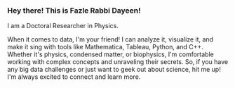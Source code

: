 ### Hey there! This is Fazle Rabbi Dayeen!
I am a Doctoral Researcher in Physics.


When it comes to data, I'm your friend! I can analyze it, visualize it, and make it sing with tools like Mathematica, Tableau, Python, and C++. Whether it's physics, condensed matter, or biophysics, I'm comfortable working with complex concepts and unraveling their secrets. So, if you have any big data challenges or just want to geek out about science, hit me up! I'm always excited to connect and learn more.
<!--
**frdayeen/frdayeen** is a ✨ _special_ ✨ repository because its `README.md` (this file) appears on your GitHub profile.

Here are some ideas to get you started:

- 🔭 I’m currently working on ...
- 🌱 I’m currently learning ...
- 👯 I’m looking to collaborate on ...
- 🤔 I’m looking for help with ...
- 💬 Ask me about ...
- 📫 How to reach me: ...
- 😄 Pronouns: ...
- ⚡ Fun fact: ...
-->
